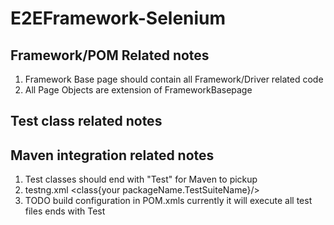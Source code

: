 # E2EFramework-Selenium
## Framework/POM Related notes
1. Framework Base page should contain all Framework/Driver related code
2. All Page Objects are extension of FrameworkBasepage

## Test class related notes


## Maven integration related notes
1. Test classes should end with "Test" for Maven to pickup
2. testng.xml <classes><class{your packageName.TestSuiteName}/></classes>
3. TODO build configuration in POM.xmls currently it will execute all test files ends with Test